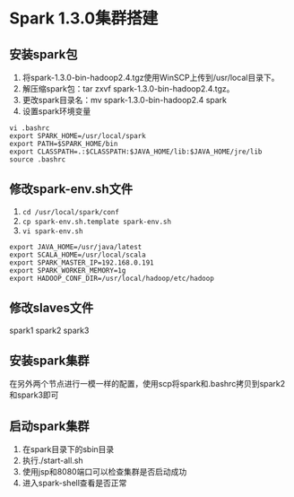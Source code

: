 # Spark 1.3.0集群搭建
## 安装spark包
1. 将spark-1.3.0-bin-hadoop2.4.tgz使用WinSCP上传到/usr/local目录下。
2. 解压缩spark包：tar zxvf spark-1.3.0-bin-hadoop2.4.tgz。
3. 更改spark目录名：mv spark-1.3.0-bin-hadoop2.4 spark
4. 设置spark环境变量
``` shell
vi .bashrc
export SPARK_HOME=/usr/local/spark
export PATH=$SPARK_HOME/bin
export CLASSPATH=.:$CLASSPATH:$JAVA_HOME/lib:$JAVA_HOME/jre/lib
source .bashrc
```
## 修改spark-env.sh文件
1. `cd /usr/local/spark/conf`
2. `cp spark-env.sh.template spark-env.sh`
3. `vi spark-env.sh`
``` shell
export JAVA_HOME=/usr/java/latest
export SCALA_HOME=/usr/local/scala
export SPARK_MASTER_IP=192.168.0.191
export SPARK_WORKER_MEMORY=1g
export HADOOP_CONF_DIR=/usr/local/hadoop/etc/hadoop
```

## 修改slaves文件
spark1
spark2
spark3

## 安装spark集群
在另外两个节点进行一模一样的配置，使用scp将spark和.bashrc拷贝到spark2和spark3即可

##  启动spark集群
1. 在spark目录下的sbin目录
2. 执行./start-all.sh
3. 使用jsp和8080端口可以检查集群是否启动成功
4. 进入spark-shell查看是否正常
